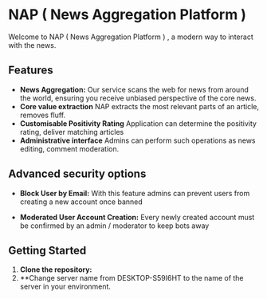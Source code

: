 # NAP ( News Aggregation Platform )
Welcome to NAP ( News Aggregation Platform ) , a modern way to interact with the news.

## Features
- **News Aggregation:** Our service scans the web for news from around the world, ensuring you receive unbiased perspective of the core news.
- **Core value extraction** NAP extracts the most relevant parts of an article, removes fluff.
- **Customisable Positivity Rating** Application can determine the positivity rating, deliver matching articles
- **Administrative interface** Admins can perform such operations as news editing, comment moderation.

## Advanced security options
- **Block User by Email:**  With this feature admins can prevent users from creating a new account once banned

- **Moderated User Account Creation:** Every newly created account must be confirmed by an admin / moderator to keep bots away

## Getting Started
1. **Clone the repository:**
2. **Change server name from DESKTOP-S59I6HT to the name of the server in your environment.

